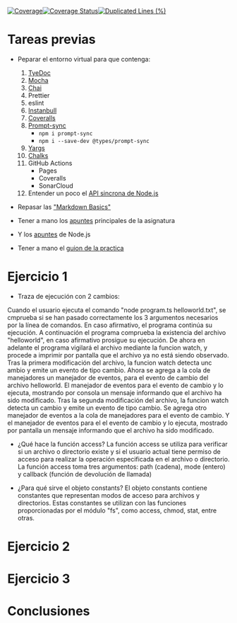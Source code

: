[![Coverage](https://sonarcloud.io/api/project_badges/measure?project=ULL-ESIT-INF-DSI-2223_ull-esit-inf-dsi-22-23-prct10-fs-proc-sockets-funko-app-alu0101327679&metric=coverage)](https://sonarcloud.io/summary/new_code?id=ULL-ESIT-INF-DSI-2223_ull-esit-inf-dsi-22-23-prct10-fs-proc-sockets-funko-app-alu0101327679)[![Coverage Status](https://coveralls.io/repos/github/ULL-ESIT-INF-DSI-2223/ull-esit-inf-dsi-22-23-prct10-fs-proc-sockets-funko-app-alu0101327679/badge.svg?branch=main)](https://coveralls.io/github/ULL-ESIT-INF-DSI-2223/ull-esit-inf-dsi-22-23-prct10-fs-proc-sockets-funko-app-alu0101327679?branch=main)[![Duplicated Lines (%)](https://sonarcloud.io/api/project_badges/measure?project=ULL-ESIT-INF-DSI-2223_ull-esit-inf-dsi-22-23-prct10-fs-proc-sockets-funko-app-alu0101327679&metric=duplicated_lines_density)](https://sonarcloud.io/summary/new_code?id=ULL-ESIT-INF-DSI-2223_ull-esit-inf-dsi-22-23-prct10-fs-proc-sockets-funko-app-alu0101327679)

# Tareas previas

- Peparar el entorno virtual para que contenga:

  1. [TyeDoc](https://typedoc.org)
  2. [Mocha](https://mochajs.org)
  3. [Chai](https://www.chaijs.com)
  4. Prettier
  5. eslint
  6. [Instanbull](https://istanbul.js.org/)
  7. [Coveralls](https://coveralls.io/)
  8. [Prompt-sync](https://www.npmjs.com/package/prompt-sync)
     - `npm i prompt-sync`
     - `npm i --save-dev @types/prompt-sync`
  9. [Yargs](https://www.npmjs.com/package/yargs)
  10. [Chalks](https://www.npmjs.com/package/chalk)
  11. GitHub Actions
      - Pages
      - Coveralls
      - SonarCloud
  12. Entender un poco el [API sincrona de Node.js](https://nodejs.org/docs/latest-v19.x/api/fs.html)

- Repasar las ["Markdown Basics"](https://docs.github.com/en/get-started/writing-on-github/getting-started-with-writing-and-formatting-on-github/basic-writing-and-formatting-syntax#links)
- Tener a mano los [apuntes](https://ull-esit-inf-dsi-2223.github.io/typescript-theory/) principales de la asignatura
- Y los [apuntes](https://ull-esit-inf-dsi-2223.github.io/nodejs-theory/) de Node.js
- Tener a mano el [guion de la practica](https://ull-esit-inf-dsi-2223.github.io/prct10-fs-proc-sockets-funko-app/)


# Ejercicio 1

 - Traza de ejecución con 2 cambios:

Cuando el usuario ejecuta el comando "node program.ts helloworld.txt", se cmprueba si se han pasado correctamente los 3 argumentos necesarios por la línea de comandos.
En caso afirmativo, el programa continúa su ejecución. 
A continuación el programa comprueba la existencia del archivo "helloworld", en caso afirmativo prosigue su ejecución. 
De ahora en adelante el programa vigilará el archivo mediante la funcion watch, y procede a imprimir por pantalla que el archivo ya no está siendo observado.
Tras la primera modificación del archivo, la funcion watch detecta unc ambio y emite un evento de tipo cambio.
Ahora se agrega a la cola de manejadores un manejador de eventos, para el evento de cambio del archivo helloworld.
El manejador de eventos para el evento de cambio y lo ejecuta, mostrando por consola un mensaje informando que el archivo ha sido modificado.
Tras la segunda modificación del archivo, la funcion watch detecta un cambio y emite un evento de tipo cambio.
Se agrega otro manejador de eventos a la cola de manejadores para el evento de cambio.
Y el manejador de eventos para el el evento de cambio y lo ejecuta, mostrado por pantalla un mensaje informando que el archivo ha sido modificado.

- ¿Qué hace la función access? 
  La función access se utiliza para verificar si un archivo o directorio existe y si el usuario actual tiene permiso de acceso para realizar la operación especificada en el archivo o directorio. La función access toma tres argumentos: path (cadena), mode (entero) y callback (función de devolución de llamada)

- ¿Para qué sirve el objeto constants?
    El objeto constants contiene constantes que representan modos de acceso para archivos y directorios. Estas constantes se utilizan con las funciones proporcionadas por el módulo "fs", como access, chmod, stat, entre otras.

# Ejercicio 2

# Ejercicio 3

# Conclusiones